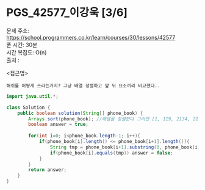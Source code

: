  # PGS_42577_이강욱 [3/6] </br>
문제 주소: https://school.programmers.co.kr/learn/courses/30/lessons/42577 </br>
푼 시간: 30분 </br>
시간 복잡도: O(n) </br>
출처 :

<접근법>
```
해쉬를 어떻게 쓰라는거지? 그냥 배열 정렬하고 앞 뒤 요소끼리 비교했다..
```


```java
import java.util.*; 

class Solution {
    public boolean solution(String[] phone_book) {
        Arrays.sort(phone_book); //배열을 정렬한다 그러면 [1, 119, 2134, 219938, 3] 이런식으로 정렬된다
        boolean answer = true;
        
        for(int i=0; i<phone_book.length-1; i++){
            if(phone_book[i].length() <= phone_book[i+1].length()){
                String tmp = phone_book[i+1].substring(0, phone_book[i].length()); //앞이랑 뒤만 비교하면된다. 그래서 temp 문자열로 짤라버리면 됨
                if(phone_book[i].equals(tmp)) answer = false;
            }
        }
        return answer;
    }
}
```
